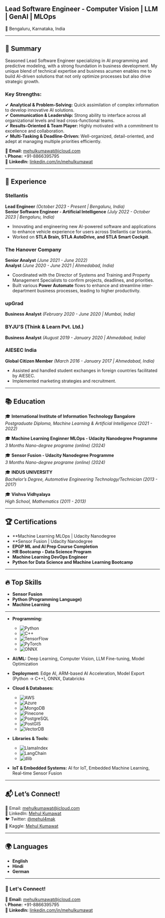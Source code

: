 ## Lead Software Engineer - Computer Vision | LLM | GenAI | MLOps

📍 Bengaluru, Karnataka, India

---

## 📌 Summary
Seasoned Lead Software Engineer specializing in AI programming and predictive modeling, with a strong foundation in business development. My unique blend of technical expertise and business acumen enables me to build AI-driven solutions that not only optimize processes but also drive strategic growth.

### **Key Strengths:**
✔ **Analytical & Problem-Solving:** Quick assimilation of complex information to develop innovative AI solutions.  
✔ **Communication & Leadership:** Strong ability to interface across all organizational levels and lead cross-functional teams.  
✔ **Results-Oriented & Team Player:** Highly motivated with a commitment to excellence and collaboration.  
✔ **Multi-Tasking & Deadline-Driven:** Well-organized, detail-oriented, and adept at managing multiple priorities efficiently.  


📧 **Email:** mehulkumawat@icloud.com  
📞 **Phone:** +91-8866395795  
🔗 **LinkedIn:** [linkedin.com/in/mehulkumawat](https://www.linkedin.com/in/mehulkumawat)  

---

## 🚀 Experience

### **Stellantis**  
**Lead Engineer** *(October 2023 - Present | Bengaluru, India)*  
**Senior Software Engineer - Artificial Intelligence** *(July 2022 - October 2023 | Bengaluru, India)*  
- Innovating and engineering new AI-powered software and applications to enhance vehicle experience for users across Stellantis car brands.
- Worked on **STLA Brain, STLA AutoDrive, and STLA Smart Cockpit**.

### **The Hanover Company**  
**Senior Analyst** *(June 2021 - June 2022)*  
**Analyst** *(June 2020 - June 2021 | Ahmedabad, India)*  
- Coordinated with the Director of Systems and Training and Property Management Specialists to confirm projects, deadlines, and priorities.
- Built various **Power Automate** flows to enhance and streamline inter-department business processes, leading to higher productivity.

### **upGrad**  
**Business Analyst** *(February 2020 - June 2020 | Mumbai, India)*

### **BYJU'S (Think & Learn Pvt. Ltd.)**  
**Business Analyst** *(August 2019 - January 2020 | Ahmedabad, India)*

### **AIESEC India**  
**Global Citizen Member** *(March 2016 - January 2017 | Ahmedabad, India)*
- Assisted and handled student exchanges in foreign countries facilitated by AIESEC.
- Implemented marketing strategies and recruitment.

---

## 📚 Education

🎓 **International Institute of Information Technology Bangalore**  
*Postgraduate Diploma, Machine Learning & Artificial Intelligence (2021 - 2022)*

🎓 **Machine Learning Enginner MLOps - Udacity Nanodegree Programme**  
*3 Months Nano-degree programe (online) (2024)*

🎓 **Sensor Fusion - Udacity Nanodegree Programme**  
*3 Months Nano-degree programe (online) (2024)*

🎓 **INDUS UNIVERSITY**  
*Bachelor’s Degree, Automotive Engineering Technology/Technician (2013 - 2017)*

🎓 **Vishva Vidhyalaya**  
*High School, Mathematics (2011 - 2013)*

---

## 🏆 Certifications
- **Machine Learning MLOps | Udacity Nanodegree
- **Sensor Fusion | Udacity Nanodegree
- **EPGP ML and AI Prep Course Completion**
- **HR Bootcamp - Data Science Program**
- **Machine Learning DevOps Engineer**
- **Python for Data Science and Machine Learning Bootcamp**

---

## 🔥 Top Skills
- **Sensor Fusion**
- **Python (Programming Language)**
- **Machine Learning**

---

- **Programming:** 
  - ![Python](https://img.shields.io/badge/Python-3776AB?style=for-the-badge&logo=python&logoColor=white)
  - ![C++](https://img.shields.io/badge/C%2B%2B-00599C?style=for-the-badge&logo=c%2B%2B&logoColor=white)
  - ![TensorFlow](https://img.shields.io/badge/TensorFlow-FF6F00?style=for-the-badge&logo=tensorflow&logoColor=white)
  - ![PyTorch](https://img.shields.io/badge/PyTorch-EE4C2C?style=for-the-badge&logo=pytorch&logoColor=white)
  - ![ONNX](https://img.shields.io/badge/ONNX-0089D6?style=for-the-badge&logo=onnx&logoColor=white)

- **AI/ML:** Deep Learning, Computer Vision, LLM Fine-tuning, Model Optimization
- **Deployment:** Edge AI, ARM-based AI Acceleration, Model Export (Python → C++), ONNX, Databricks
- **Cloud & Databases:** 
  - ![AWS](https://img.shields.io/badge/AWS-232F3E?style=for-the-badge&logo=amazon-aws&logoColor=white)
  - ![Azure](https://img.shields.io/badge/Azure-0089D6?style=for-the-badge&logo=microsoft-azure&logoColor=white)
  - ![MongoDB](https://img.shields.io/badge/MongoDB-47A248?style=for-the-badge&logo=mongodb&logoColor=white)
  - ![Pinecone](https://img.shields.io/badge/Pinecone-006F8E?style=for-the-badge&logo=pinecone&logoColor=white)
  - ![PostgreSQL](https://img.shields.io/badge/PostgreSQL-336791?style=for-the-badge&logo=postgresql&logoColor=white)
  - ![PostGIS](https://img.shields.io/badge/PostGIS-3E6600?style=for-the-badge&logo=postgis&logoColor=white)
  - ![VectorDB](https://img.shields.io/badge/VectorDB-000000?style=for-the-badge&logo=datadog&logoColor=white)
  
- **Libraries & Tools:**
  - ![LlamaIndex](https://img.shields.io/badge/LlamaIndex-08A4E8?style=for-the-badge&logo=llama&logoColor=white)
  - ![LangChain](https://img.shields.io/badge/LangChain-3E8E41?style=for-the-badge&logo=langchain&logoColor=white)
  - ![dlib](https://img.shields.io/badge/dlib-193F68?style=for-the-badge&logo=dlib&logoColor=white)

- **IoT & Embedded Systems:** AI for IoT, Embedded Machine Learning, Real-time Sensor Fusion

---

## 📬 Let’s Connect!

📧 Email: mehulkumawat@icloud.com  
🔗 LinkedIn: [Mehul Kumawat](https://www.linkedin.com/in/mehulkumawat/)  
🐦 Twitter: [@mehul4mak](https://twitter.com/mehul4mak)  
📌 Kaggle: [Mehul Kumawat](https://www.kaggle.com/mehulkumawat)  


---

## 🌍 Languages
- **English**
- **Hindi**
- **German**

---

### 🚀 Let's Connect!
📧 **Email:** mehulkumawat@icloud.com  
📞 **Phone:** +91-8866395795  
🔗 **LinkedIn:** [linkedin.com/in/mehulkumawat](https://www.linkedin.com/in/mehulkumawat)  
